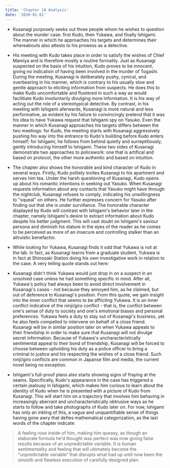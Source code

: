 ```yaml
---
title: 'Chapter 10 Analysis'
date: '2020-01-01'
---
```


- Kusanagi purposely seeks out three people whom he wishes to question about the murder case: first Kudo, then Yukawa, and finally Ishigami. The manner in which he approaches his targets and determines their whereabouts also attests to his prowess as a detective.

- His meeting with Kudo takes place in order to satisfy the wishes of Chief Mamiya and is therefore mostly a routine formality. Just as Kusanagi suspected on the basis of his intuition, Kudo proves to be innocent, giving no indication of having been involved in the murder of Togashi. During the meeting, Kusanagi is deliberately pushy, cynical, and overbearing in his manner, which is contrary to his usually slow and gentle approach to eliciting information from suspects. He does this to make Kudo uncomfortable and flustered in such a way as would facilitiate Kudo involuntarily divulging more information. It is his way of acting out the role of a stereotypical detective. By contrast, in his meeting with Ishigami aferwards, Kusanagi is more natural and less performative, as evident by his failure to convincingly pretend that it was his idea to have Yukawa request that Ishigami spy on Yasuko. Even the manner in which Kusanagi approaches his targets differs between the two meetings: for Kudo, the meeting starts with Kusanagi aggressively pushing his way into the entrance to Kudo's building before Kudo enters himself; for Ishigami, he follows from behind quietly and surreptitiously, gently introducing himself to Ishigami. These two sides of Kusanagi demonstrate two approaches to policework: one that is artifical and based on protocol, the other more authentic and based on intuition.

- The chapter also shows the honorable and kind character of Kudo in several ways. Firstly, Kudo politely invites Kusanagi to his apartment and serves him tea. Under the harsh questioning of Kusanagi, Kudo opens up about his romantic intentions in seeking out Yasuko. When Kusanagi requests information about any contacts that Yasuko might have through the nightclub, Kusanagi refuses to comply, indicating his unwillingness to "squeal" on others. He further expresses concern for Yasuko after finding out that she is under survillance. The honorable character displayed by Kudo will contrast with Ishigami's behavior later in the chapter, namely Ishigami's desire to extract information about Kudo despite his better judgment. This will cast doubt on Ishigami's saviour persona and diminish his stature in the eyes of the reader as he comes to be perceived as more of an insecure and controlling stalker than an altruistic benefactor.

- While looking for Yukawa, Kusanagi finds it odd that Yukawa is not at the lab. In fact, as Kusanagi learns from a graduate student, Yukawa is in fact at Shinozaki Station doing his own investigative work in relation to the case. A very telling quote stands out here:

- Kusanagi didn't think Yukawa would just drop in on a suspect in an unsolved case unless he had something specific in mind. After all, Yukawa's policy had always been to avoid direct involvement in Kusanagi's cases - not because they annoyed him, as he claimed, but out of deference to Kusanagi's position.
From this quote, we gain insight into the inner conflict that seems to be afflicting Yukawa. It is an inner conflict indicative of the ninji/giro conflict - that is, the conflict between one's sense of duty to society and one's emotional biases and personal preferences. Yukawa feels a duty to stay out of Kusanagi's business, yet he also feels compelled to intervene on behalf of a close friend. Kusanagi will be in similar position later on when Yukawa appeals to their friendship in order to make sure that Kusanagi will not divulge secret information. Because of Yukawa's uncharacteristically sentimental appeal to their bond of friendship, Kusanagi will be forced to choose between upholding his duty as a police officer to bring a criminal to justice and his respecting the wishes of a close friend. Such ninji/giro conflicts are common in Japanse film and media, the current novel being no exception.

- Ishigami's full-proof plans also starts showing signs of fraying at the seams. Specifically, Kudo's appearance in the case has triggered a certain jealousy in Ishigami, which makes him curious to learn about the identity of Kudo when he is presented with a picture of Kudo from Kusanagi. This will start him on a trajectory that involves him behaving in increasingly aberrant and uncharacteristically obtrusive ways as he starts to follow and take photographs of Kudo later on. For now, Ishigami has only an inkling of this, a vague and unquantifiable sense of things having gone awry that defies mathematical categorization, as the last words of the chapter indicate:

> A feeling rose inside of him, making him queasy, as though an elaborate formula he'd thought was perfect was now giving false results because of an unpredictable variable.
It is human sentimentality and feeling that will ultimately become the "unpredictable variable“ that disrupts what had up until now been the smooth and flawless execution of carefully designed plan.